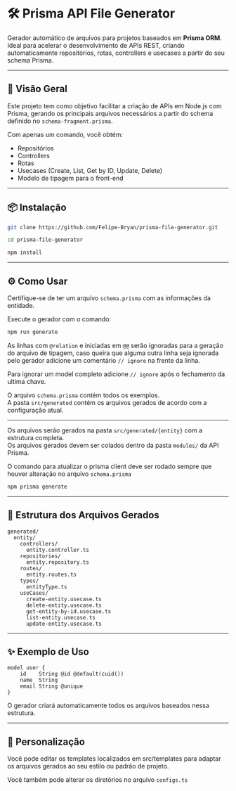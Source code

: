# 🛠️ Prisma API File Generator

Gerador automático de arquivos para projetos baseados em **Prisma ORM**.  
Ideal para acelerar o desenvolvimento de APIs REST, criando automaticamente repositórios, rotas, controllers e usecases a partir do seu schema Prisma.

---

## 🚀 Visão Geral

Este projeto tem como objetivo facilitar a criação de APIs em Node.js com Prisma, gerando os principais arquivos necessários a partir do schema definido no `schema-fragment.prisma`.

Com apenas um comando, você obtém:

- Repositórios
- Controllers
- Rotas
- Usecases (Create, List, Get by ID, Update, Delete)
- Modelo de tipagem para o front-end

---

## 📦 Instalação

```bash
git clone https://github.com/Felipe-Bryan/prisma-file-generator.git
```

```bash
cd prisma-file-generator
```

```bash
npm install
```

---

## ⚙️ Como Usar

Certifique-se de ter um arquivo `schema.prisma` com as informações da entidade.

Execute o gerador com o comando:

```bash
npm run generate
```

As linhas com `@relation` e iniciadas em `@@` serão ignoradas para a geração do arquivo de tipagem, caso queira que alguma outra linha seja ignorada pelo gerador adicione um comentário `// ignore` na frente da linha.

Para ignorar um model completo adicione `// ignore` após o fechamento da ultima chave.

O arquivo `schema.prisma` contém todos os exemplos.<br>
A pasta `src/generated` contém os arquivos gerados de acordo com a configuração atual.

---

Os arquivos serão gerados na pasta `src/generated/{entity}` com a estrutura completa.<br>
Os arquivos gerados devem ser colados dentro da pasta `modules/` da API Prisma.

O comando para atualizar o prisma client deve ser rodado sempre que houver alteração no arquivo `schema.prisma`

```bash
npm prisma generate
```

---

## 📁 Estrutura dos Arquivos Gerados

```
generated/
  entity/
    controllers/
      entity.controller.ts
    repositories/
      entity.repository.ts
    routes/
      entity.routes.ts
    types/
      entityType.ts
    useCases/
      create-entity.usecase.ts
      delete-entity.usecase.ts
      get-entity-by-id.usecase.ts
      list-entity.usecase.ts
      update-entity.usecase.ts
```

---

## ✨ Exemplo de Uso

```
model user {
    id    String @id @default(cuid())
    name  String
    email String @unique
}
```

O gerador criará automaticamente todos os arquivos baseados nessa estrutura.

---

## 🧩 Personalização

Você pode editar os templates localizados em src/templates para adaptar os arquivos gerados ao seu estilo ou padrão de projeto.

Você também pode alterar os diretórios no arquivo `configs.ts`

